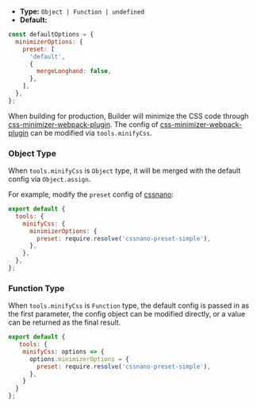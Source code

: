 - **Type:** `Object | Function | undefined`
- **Default:**

```js
const defaultOptions = {
  minimizerOptions: {
    preset: [
      'default',
      {
        mergeLonghand: false,
      },
    ],
  },
};
```

When building for production, Builder will minimize the CSS code through [css-minimizer-webpack-plugin](https://github.com/webpack-contrib/css-minimizer-webpack-plugin). The config of [css-minimizer-webpack-plugin](https://github.com/webpack-contrib/css-minimizer-webpack-plugin) can be modified via `tools.minifyCss`.

### Object Type

When `tools.minifyCss` is `Object` type, it will be merged with the default config via `Object.assign`.

For example, modify the `preset` config of [cssnano](https://cssnano.co/):

```js
export default {
  tools: {
    minifyCss: {
      minimizerOptions: {
        preset: require.resolve('cssnano-preset-simple'),
      },
    },
  },
};
```

### Function Type

When `tools.minifyCss` is `Function` type, the default config is passed in as the first parameter, the config object can be modified directly, or a value can be returned as the final result.

```js
export default {
   tools: {
    minifyCss: options => {
      options.minimizerOptions = {
        preset: require.resolve('cssnano-preset-simple'),
      },
    }
  }
};
```
